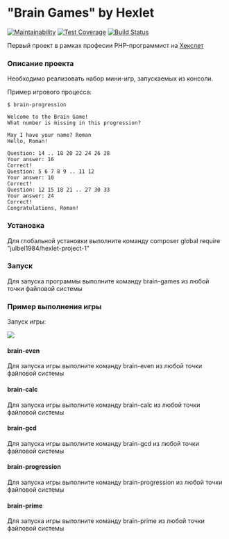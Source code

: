 # "Brain Games" by Hexlet

[![Maintainability](https://api.codeclimate.com/v1/badges/21fd494612748365e8aa/maintainability)](https://codeclimate.com/github/julbel1984/project-lvl1-s408/maintainability)
[![Test Coverage](https://api.codeclimate.com/v1/badges/21fd494612748365e8aa/test_coverage)](https://codeclimate.com/github/julbel1984/project-lvl1-s408/test_coverage)
[![Build Status](https://travis-ci.org/julbel1984/project-lvl1-s408.svg?branch=master)](https://travis-ci.org/julbel1984/project-lvl1-s408)

Первый проект в рамках професии PHP-программист на [Хекслет](https://ru.hexlet.io/professions/php)

### Описание проекта

Необходимо реализовать набор мини-игр, запускаемых из консоли.

Пример игрового процесса:

```
$ brain-progression

Welcome to the Brain Game!
What number is missing in this progression?

May I have your name? Roman
Hello, Roman!

Question: 14 .. 18 20 22 24 26 28
Your answer: 16
Correct!
Question: 5 6 7 8 9 .. 11 12
Your answer: 10
Correct!
Question: 12 15 18 21 .. 27 30 33
Your answer: 24
Correct!
Congratulations, Roman!

```

### Установка

Для глобальной установки выполните команду composer global require "julbel1984/hexlet-project-1"

### Запуск

Для запуска программы выполните команду brain-games из любой точки файловой системы

### Пример выполнения игры
Запуск игры:

<a href="https://asciinema.org/a/odDW8LcsMGKv4fWGno0Eddacb" target="_blank"><img src="https://asciinema.org/a/odDW8LcsMGKv4fWGno0Eddacb.svg" /></a>

#### brain-even
Для запуска игры выполните команду brain-even из любой точки файловой системы

#### brain-calc
Для запуска игры выполните команду brain-calc из любой точки файловой системы

#### brain-gcd
Для запуска игры выполните команду brain-gcd из любой точки файловой системы

#### brain-progression
Для запуска игры выполните команду brain-progression из любой точки файловой системы

#### brain-prime
Для запуска игры выполните команду brain-prime из любой точки файловой системы
